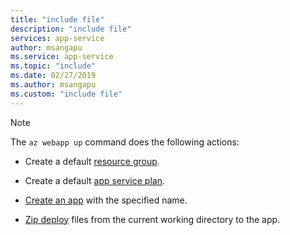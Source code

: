 ```yaml
---
title: "include file"
description: "include file"
services: app-service
author: msangapu
ms.service: app-service
ms.topic: "include"
ms.date: 02/27/2019
ms.author: msangapu
ms.custom: "include file"
---
```


> [!NOTE]
> The `az webapp up` command does the following actions:
>
>- Create a default [resource group](https://docs.microsoft.com/cli/azure/group?view=azure-cli-latest#az-group-create).
>
>- Create a default [app service plan](https://docs.microsoft.com/cli/azure/appservice/plan?view=azure-cli-latest#az-appservice-plan-create).
>
>- [Create an app](https://docs.microsoft.com/cli/azure/webapp?view=azure-cli-latest#az-webapp-create) with the specified name.
>
>- [Zip deploy](https://docs.microsoft.com/azure/app-service/deploy-zip) files from the current working directory to the app.
>

